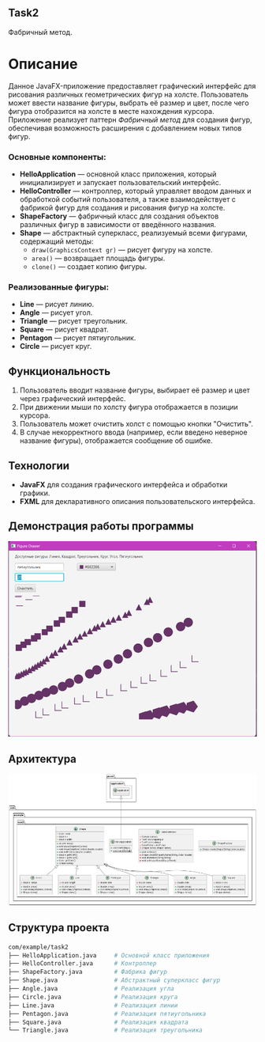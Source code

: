 ## Task2
Фабричный метод.

# Описание

Данное JavaFX-приложение предоставляет графический интерфейс для рисования различных геометрических фигур на холсте. Пользователь может ввести название фигуры, выбрать её размер и цвет, после чего фигура отобразится на холсте в месте нахождения курсора. Приложение реализует паттерн *Фабричный метод* для создания фигур, обеспечивая возможность расширения с добавлением новых типов фигур.

### Основные компоненты:

- **HelloApplication** — основной класс приложения, который инициализирует и запускает пользовательский интерфейс.
- **HelloController** — контроллер, который управляет вводом данных и обработкой событий пользователя, а также взаимодействует с фабрикой фигур для создания и рисования фигур на холсте.
- **ShapeFactory** — фабричный класс для создания объектов различных фигур в зависимости от введённого названия.
- **Shape** — абстрактный суперкласс, реализуемый всеми фигурами, содержащий методы:
  - `draw(GraphicsContext gr)` — рисует фигуру на холсте.
  - `area()` — возвращает площадь фигуры.
  - `clone()` — создает копию фигуры.

### Реализованные фигуры:

- **Line** — рисует линию.
- **Angle** — рисует угол.
- **Triangle** — рисует треугольник.
- **Square** — рисует квадрат.
- **Pentagon** — рисует пятиугольник.
- **Circle** — рисует круг.

## Функциональность

1. Пользователь вводит название фигуры, выбирает её размер и цвет через графический интерфейс.
2. При движении мыши по холсту фигура отображается в позиции курсора.
3. Пользователь может очистить холст с помощью кнопки "Очистить".
4. В случае некорректного ввода (например, если введено неверное название фигуры), отображается сообщение об ошибке.

## Технологии

- **JavaFX** для создания графического интерфейса и обработки графики.
- **FXML** для декларативного описания пользовательского интерфейса.

## Демонстрация работы программы
![Рабочее окно программы](https://github.com/23yulia03/Task2/blob/develop/img/screenshot.png)

## Архитектура
![Вывод на экран Диаграммы Классов](https://github.com/23yulia03/Task2/blob/develop/ClassDiagram-task2.png)

## Структура проекта

```bash
com/example/task2
├── HelloApplication.java     # Основной класс приложения
├── HelloController.java      # Контроллер
├── ShapeFactory.java         # Фабрика фигур
├── Shape.java                # Абстрактный суперкласс фигур
├── Angle.java                # Реализация угла
├── Circle.java               # Реализация круга
├── Line.java                 # Реализация линии
├── Pentagon.java             # Реализация пятиугольника
├── Square.java               # Реализация квадрата
└── Triangle.java             # Реализация треугольника
